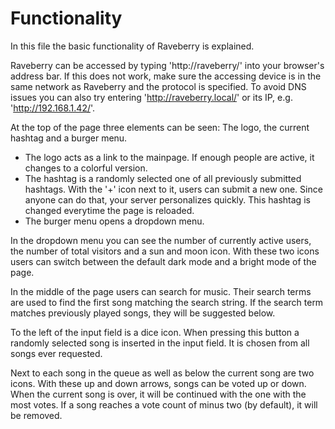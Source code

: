 # Functionality

In this file the basic functionality of Raveberry is explained.

Raveberry can be accessed by typing 'http://raveberry/' into your browser's address bar. If this does not work, make sure the accessing device is in the same network as Raveberry and the protocol is specified. To avoid DNS issues you can also try entering 'http://raveberry.local/' or its IP, e.g. 'http://192.168.1.42/'.

At the top of the page three elements can be seen: The logo, the current hashtag and a burger menu.  
* The logo acts as a link to the mainpage. If enough people are active, it changes to a colorful version.
* The hashtag is a randomly selected one of all previously submitted hashtags. With the '+' icon next to it, users can submit a new one. Since anyone can do that, your server personalizes quickly. This hashtag is changed everytime the page is reloaded.
* The burger menu opens a dropdown menu.

In the dropdown menu you can see the number of currently active users, the number of total visitors and a sun and moon icon. With these two icons users can switch between the default dark mode and a bright mode of the page.

In the middle of the page users can search for music. Their search terms are used to find the first song matching the search string. If the search term matches previously played songs, they will be suggested below.

To the left of the input field is a dice icon. When pressing this button a randomly selected song is inserted in the input field. It is chosen from all songs ever requested.

Next to each song in the queue as well as below the current song are two icons. With these up and down arrows, songs can be voted up or down. When the current song is over, it will be continued with the one with the most votes. If a song reaches a vote count of minus two (by default), it will be removed.
